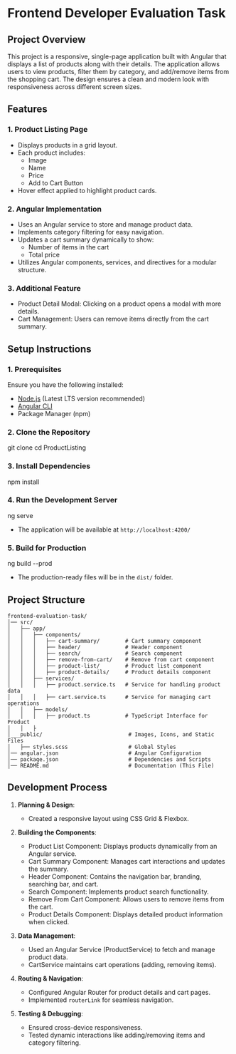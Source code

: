 # Frontend Developer Evaluation Task

## Project Overview

This project is a responsive, single-page application built with Angular that displays a list of products along with their details. The application allows users to view products, filter them by category, and add/remove items from the shopping cart. The design ensures a clean and modern look with responsiveness across different screen sizes.

## Features

### 1. Product Listing Page

- Displays products in a grid layout.
- Each product includes:
  - Image
  - Name
  - Price
  - Add to Cart Button
- Hover effect applied to highlight product cards.

### 2. Angular Implementation

- Uses an Angular service to store and manage product data.
- Implements category filtering for easy navigation.
- Updates a cart summary dynamically to show:
  - Number of items in the cart
  - Total price
- Utilizes Angular components, services, and directives for a modular structure.

### 3. Additional Feature

- Product Detail Modal: Clicking on a product opens a modal with more details.
- Cart Management: Users can remove items directly from the cart summary.

## Setup Instructions

### 1. Prerequisites

Ensure you have the following installed:

- [Node.js](https://nodejs.org/) (Latest LTS version recommended)
- [Angular CLI](https://angular.io/cli)
- Package Manager (npm)

### 2. Clone the Repository

git clone <repository-url>
cd ProductListing

### 3. Install Dependencies

npm install

### 4. Run the Development Server

ng serve

- The application will be available at `http://localhost:4200/`

### 5. Build for Production

ng build --prod

- The production-ready files will be in the `dist/` folder.

## Project Structure

```
frontend-evaluation-task/
│── src/
│   ├── app/
│   │   ├── components/
│   │   │   ├── cart-summary/        # Cart summary component
│   │   │   ├── header/              # Header component
│   │   │   ├── search/              # Search component
│   │   │   ├── remove-from-cart/    # Remove from cart component
│   │   │   ├── product-list/        # Product list component
│   │   │   ├── product-details/     # Product details component
│   │   ├── services/
│   │   │   ├── product.service.ts   # Service for handling product data
│   │   │   ├── cart.service.ts      # Service for managing cart operations
│   │   ├── models/
│   │   │   ├── product.ts           # TypeScript Interface for Product
│   │   ├
│___public/                           # Images, Icons, and Static Files
│   ├── styles.scss                   # Global Styles
│── angular.json                      # Angular Configuration
│── package.json                      # Dependencies and Scripts
│── README.md                         # Documentation (This File)
```

## Development Process

1. **Planning & Design**:
   - Created a responsive layout using CSS Grid & Flexbox.

2. **Building the Components**:
   - Product List Component: Displays products dynamically from an Angular service.
   - Cart Summary Component: Manages cart interactions and updates the summary.
   - Header Component: Contains the navigation bar, branding, searching bar, and cart.
   - Search Component: Implements product search functionality.
   - Remove From Cart Component: Allows users to remove items from the cart.
   - Product Details Component: Displays detailed product information when clicked.

3. **Data Management**:
   - Used an Angular Service (ProductService) to fetch and manage product data.
   - CartService maintains cart operations (adding, removing items).

4. **Routing & Navigation**:
   - Configured Angular Router for product details and cart pages.
   - Implemented `routerLink` for seamless navigation.

5. **Testing & Debugging**:
   - Ensured cross-device responsiveness.
   - Tested dynamic interactions like adding/removing items and category filtering.
